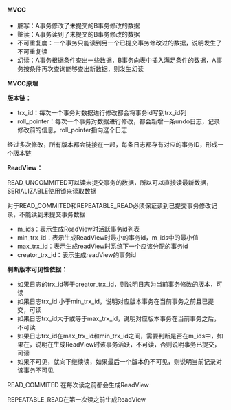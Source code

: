 #### MVCC

- 脏写：A事务修改了未提交的B事务修改的数据
- 赃读：A事务读到了未提交的B事务修改的数据
- 不可重复度：一个事务只能读到另一个已提交事务修改过的数据，说明发生了不可重复读
- 幻读：A事务根据条件查出一些数据，B事务向表中插入满足条件的数据，A事务按条件再次查询能够查出新数据，则发生幻读



__MVCC原理__ 

__版本链：__

- trx_id：每次一个事务对数据进行修改都会将事务id写到trx_id列
- roll_pointer：每次一个事务对数据进行修改，都会新增一条undo日志，记录修改前的信息，roll_pointer指向这个日志

经过多次修改，所有版本都会链接在一起，每条日志都存有对应的事务ID，形成一个版本链

__ReadView：__

READ_UNCOMMITED可以读未提交事务的数据，所以可以直接读最新数据，SERIALIZABLE使用锁来读取数据

对于READ_COMMITED和REPEATABLE_READ必须保证读到已提交事务修改记录，不能读到未提交事务数据

- m_ids：表示生成ReadView时活跃事务id列表
- min_trx_id：表示生成ReadView时最小的事务id，m_ids中的最小值
- max_trx_id：表示生成readView时系统下一个应该分配的事务id
- creator_trx_id：表示生成readView的事务id

__判断版本可见性依据：__

- 如果日志的trx_id等于creator_trx_id，则说明日志为当前事务修改的版本，可读
- 如果日志trx_id 小于min_trx_id，说明对应版本事务在当前事务之前且已提交，可读
- 如果日志trx_id大于或等于max_trx_id，说明对应版本事务在当前事务之后，不可读
- 如果日志trx_id在max_trx_id和min_trx_id之间，需要判断是否在m_ids中，如果在，说明在生成ReadView时该事务活跃，不可读，否则说明事务已提交，可读
- 如果不可见，就向下继续读，如果最后一个版本仍不可见，则说明当前记录对该事务不可见

READ_COMMITED 在每次读之前都会生成ReadView

REPEATABLE_READ在第一次读之前生成ReadView

